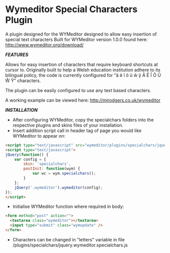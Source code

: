 # Wymeditor Special Characters Plugin

A plugin designed for the WYMeditor designed to allow easy insertion of special text characters
Built for WYMeditor version 1.0.0 found here: http://www.wymeditor.org/download/


***FEATURES***

Allows for easy insertion of characters that require keyboard shortcuts at cursor lo. Originally built to help a Welsh education institution adhere to its bilingual policy, the code is currently configured for "â ê î ô û ŵ ŷ Â Ê Î Ô Û Ŵ Ŷ" characters.

The plugin can be easily configured to use any text based characters.

A working example can be viewed here: http://mjrodgers.co.uk/wymeditor


***INSTALLATION*** 

- After configuring WYMeditor, copy the specialchars folders into the respective plugins and skins files of your installation.
- Insert addition script call in header tag of page you would like WYMeditor to appear on: 
```html
<script type="text/javascript" src="wymeditor/plugins/specialchars/jquery.wymeditor.specialchars.js"></script>
<script type="text/javascript">
jQuery(function() {
	var config = {
		skin: 'specialchars',
		postInit: function(wym) {
			var wc = wym.specialchars();
		}					
	};
    jQuery('.wymeditor').wymeditor(config);
});
</script>
```
- Initialise WYMeditor function where required in body:
```html
<form method="post" action="">
  <textarea class="wymeditor"></textarea>
  <input type="submit" class="wymupdate" />
</form>
```
- Characters can be changed in "letters" variable in file /plugins/specialchars/jquery.wymeditor.specialchars.js
